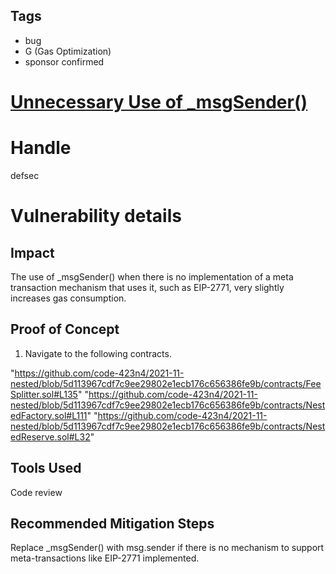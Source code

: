 ## Tags

- bug
- G (Gas Optimization)
- sponsor confirmed

# [Unnecessary Use of _msgSender()](https://github.com/code-423n4/2021-11-nested-findings/issues/185) 

# Handle

defsec


# Vulnerability details

## Impact
The use of _msgSender() when there is no implementation of a meta transaction mechanism that uses it, such as EIP-2771, very slightly increases gas consumption.


## Proof of Concept

1. Navigate to the following contracts.

"https://github.com/code-423n4/2021-11-nested/blob/5d113967cdf7c9ee29802e1ecb176c656386fe9b/contracts/FeeSplitter.sol#L135"
"https://github.com/code-423n4/2021-11-nested/blob/5d113967cdf7c9ee29802e1ecb176c656386fe9b/contracts/NestedFactory.sol#L111"
"https://github.com/code-423n4/2021-11-nested/blob/5d113967cdf7c9ee29802e1ecb176c656386fe9b/contracts/NestedReserve.sol#L32"

## Tools Used

Code review

## Recommended Mitigation Steps

Replace _msgSender() with msg.sender if there is no mechanism to support meta-transactions like EIP-2771 implemented.



